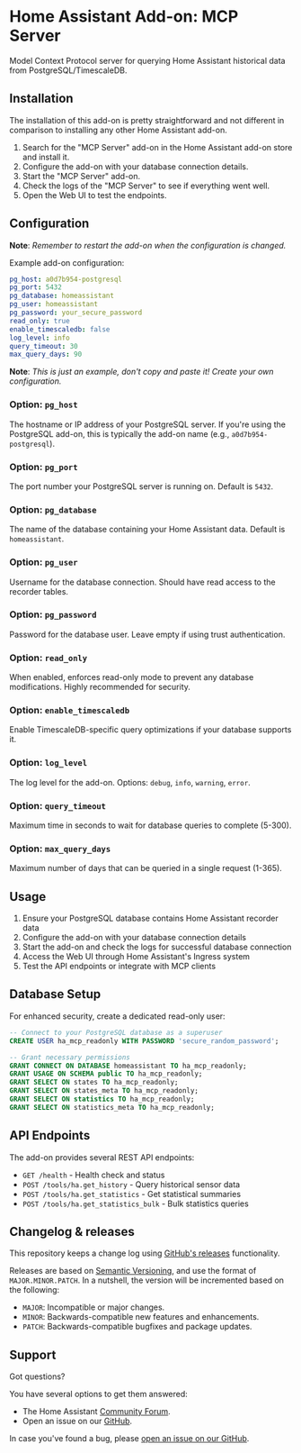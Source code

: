 # Home Assistant Add-on: MCP Server

Model Context Protocol server for querying Home Assistant historical data from PostgreSQL/TimescaleDB.

## Installation

The installation of this add-on is pretty straightforward and not different in comparison to installing any other Home Assistant add-on.

1. Search for the "MCP Server" add-on in the Home Assistant add-on store and install it.
2. Configure the add-on with your database connection details.
3. Start the "MCP Server" add-on.
4. Check the logs of the "MCP Server" to see if everything went well.
5. Open the Web UI to test the endpoints.

## Configuration

**Note**: _Remember to restart the add-on when the configuration is changed._

Example add-on configuration:

```yaml
pg_host: a0d7b954-postgresql
pg_port: 5432
pg_database: homeassistant
pg_user: homeassistant
pg_password: your_secure_password
read_only: true
enable_timescaledb: false
log_level: info
query_timeout: 30
max_query_days: 90
```

**Note**: _This is just an example, don't copy and paste it! Create your own configuration._

### Option: `pg_host`

The hostname or IP address of your PostgreSQL server. If you're using the PostgreSQL add-on, this is typically the add-on name (e.g., `a0d7b954-postgresql`).

### Option: `pg_port`

The port number your PostgreSQL server is running on. Default is `5432`.

### Option: `pg_database`

The name of the database containing your Home Assistant data. Default is `homeassistant`.

### Option: `pg_user`

Username for the database connection. Should have read access to the recorder tables.

### Option: `pg_password`

Password for the database user. Leave empty if using trust authentication.

### Option: `read_only`

When enabled, enforces read-only mode to prevent any database modifications. Highly recommended for security.

### Option: `enable_timescaledb`

Enable TimescaleDB-specific query optimizations if your database supports it.

### Option: `log_level`

The log level for the add-on. Options: `debug`, `info`, `warning`, `error`.

### Option: `query_timeout`

Maximum time in seconds to wait for database queries to complete (5-300).

### Option: `max_query_days`

Maximum number of days that can be queried in a single request (1-365).

## Usage

1. Ensure your PostgreSQL database contains Home Assistant recorder data
2. Configure the add-on with your database connection details
3. Start the add-on and check the logs for successful database connection
4. Access the Web UI through Home Assistant's Ingress system
5. Test the API endpoints or integrate with MCP clients

## Database Setup

For enhanced security, create a dedicated read-only user:

```sql
-- Connect to your PostgreSQL database as a superuser
CREATE USER ha_mcp_readonly WITH PASSWORD 'secure_random_password';

-- Grant necessary permissions
GRANT CONNECT ON DATABASE homeassistant TO ha_mcp_readonly;
GRANT USAGE ON SCHEMA public TO ha_mcp_readonly;
GRANT SELECT ON states TO ha_mcp_readonly;
GRANT SELECT ON states_meta TO ha_mcp_readonly;
GRANT SELECT ON statistics TO ha_mcp_readonly;
GRANT SELECT ON statistics_meta TO ha_mcp_readonly;
```

## API Endpoints

The add-on provides several REST API endpoints:

- `GET /health` - Health check and status
- `POST /tools/ha.get_history` - Query historical sensor data
- `POST /tools/ha.get_statistics` - Get statistical summaries  
- `POST /tools/ha.get_statistics_bulk` - Bulk statistics queries

## Changelog & releases

This repository keeps a change log using [GitHub's releases][releases] functionality.

Releases are based on [Semantic Versioning][semver], and use the format of `MAJOR.MINOR.PATCH`. In a nutshell, the version will be incremented based on the following:

- `MAJOR`: Incompatible or major changes.
- `MINOR`: Backwards-compatible new features and enhancements.
- `PATCH`: Backwards-compatible bugfixes and package updates.

## Support

Got questions?

You have several options to get them answered:

- The Home Assistant [Community Forum][forum].
- Open an issue on our [GitHub][issue].

In case you've found a bug, please [open an issue on our GitHub][issue].

[forum]: https://community.home-assistant.io
[issue]: https://github.com/mar-eid/ha-addon-mcp/issues
[releases]: https://github.com/mar-eid/ha-addon-mcp/releases
[semver]: http://semver.org/spec/v2.0.0.html